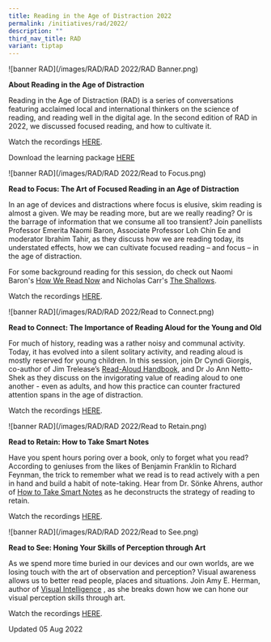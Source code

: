 ```yaml
---
title: Reading in the Age of Distraction 2022
permalink: /initiatives/rad/2022/
description: ""
third_nav_title: RAD
variant: tiptap
---
```

![banner RAD](/images/RAD/RAD 2022/RAD Banner.png)

**About Reading in the Age of Distraction**

Reading in the Age of Distraction (RAD) is a series of conversations featuring acclaimed local and international thinkers on the science of reading, and reading well in the digital age. In the second edition of RAD in 2022, we discussed focused reading, and how to cultivate it. 

Watch the recordings [HERE](https://go.gov.sg/rad2022-recordings).

Download the learning package [HERE](https://go.gov.sg/radlearningpackage)


![banner RAD](/images/RAD/RAD 2022/Read to Focus.png)

**Read to Focus: The Art of Focused Reading in an Age of Distraction**


In an age of devices and distractions where focus is elusive, skim reading is almost a given. We may be reading more, but are we really reading? Or is the barrage of information that we consume all too transient? Join panellists Professor Emerita Naomi Baron, Associate Professor Loh Chin Ee and moderator Ibrahim Tahir, as they discuss how we are reading today, its understated effects, how we can cultivate focused reading – and focus – in the age of distraction.

For some background reading for this session, do check out Naomi Baron's [How We Read Now](https://go.gov.sg/rad2022-howwereadnow) and Nicholas Carr's [The Shallows](https://go.nlb.gov.sg/m-link/details?type=ebook&id=16E7D9E4-C10C-4D3C-843B-5FB973E8FD76&utm_source=rad&utm_campaign=rad&utm_medium=bookrec).

Watch the recordings [HERE](https://go.gov.sg/rtf-recording).

![banner RAD](/images/RAD/RAD 2022/Read to Connect.png)

**Read to Connect: The Importance of Reading Aloud for the Young and Old**


For much of history, reading was a rather noisy and communal activity. Today, it has evolved into a silent solitary activity, and reading aloud is mostly reserved for young children. In this session, join Dr Cyndi Giorgis, co-author of Jim Trelease’s [Read-Aloud Handbook](https://go.gov.sg/rad2022-thereadaloudhandbook), and Dr Jo Ann Netto-Shek as they discuss on the invigorating value of reading aloud to one another - even as adults, and how this practice can counter fractured attention spans in the age of distraction. 

Watch the recordings [HERE](https://go.gov.sg/rtc-recording).

![banner RAD](/images/RAD/RAD 2022/Read to Retain.png)

**Read to Retain: How to Take Smart Notes**


Have you spent hours poring over a book, only to forget what you read? According to geniuses from the likes of Benjamin Franklin to Richard Feynman, the trick to remember what we read is to read actively with a pen in hand and build a habit of note-taking. Hear from Dr. Sönke Ahrens, author of [How to Take Smart Notes](https://go.gov.sg/rad2022-howtotakesmartnotes) as he deconstructs the strategy of reading to retain.

Watch the recordings [HERE](https://go.gov.sg/rtr-recording).

![banner RAD](/images/RAD/RAD 2022/Read to See.png)

**Read to See: Honing Your Skills of Perception through Art**


As we spend more time buried in our devices and our own worlds, are we losing touch with the art of observation and perception? Visual awareness allows us to better read people, places and situations. Join Amy E. Herman, author of [Visual Intelligence](https://go.gov.sg/rad2022-visualintelligence) , as she breaks down how we can hone our visual perception skills through art.

Watch the recordings [HERE](https://go.gov.sg/rts-recording).

Updated 05 Aug 2022